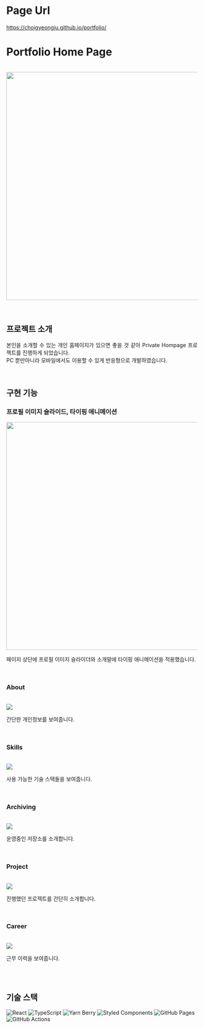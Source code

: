 # Page Url
https://choigyeongju.github.io/portfolio/

# Portfolio Home Page

<p align="center">
  <br>
  <img src="https://user-images.githubusercontent.com/97934158/203970145-c21ac6e5-63d8-4609-9953-dd9a4a82d312.png" width='600'>
  <br>
</p>

<br>

## 프로젝트 소개

<p align="justify">
  본인을 소개할 수 있는 개인 홈페이지가 있으면 좋을 것 같아 Private Hompage 프로젝트를 진행하게 되었습니다. <br>
  PC 뿐만아니라 모바일에서도 이용할 수 있게 반응형으로 개발하였습니다.
</p>

<br>



## 구현 기능

### 프로필 이미지 슬라이드, 타이핑 애니메이션


<p>
  <img src="https://github.com/user-attachments/assets/a2719ae7-5328-497d-9093-71a9fa5849e5" width='600'>
  <p>페이지 상단에 프로필 이미지 슬라이더와 소개말에 타이핑 애니메이션을 적용했습니다.</p>
</p>
<br>


### About
<p>
  <br>
  <img src="https://github.com/user-attachments/assets/6e5d8919-52d7-456e-882d-f0068c71ecd6">
  <p>간단한 개인정보를 보여줍니다.</p>
</p>
<br>


### Skills
<p>
  <br>
  <img src="https://github.com/user-attachments/assets/5342065d-6b58-45b6-8864-715549ece8f5">
  <p>사용 가능한 기술 스택들을 보여줍니다.</p>
</p>
<br>


### Archiving

<p>
  <br>
  <img src='https://github.com/user-attachments/assets/b19d520a-acb6-4e30-99f9-0ec5ed8b2dbc'>
  <p>운영중인 저장소를 소개합니다.</p>
</p>
<br>

### Project

<p>
  <br>
  <img src='https://github.com/user-attachments/assets/78a07bad-3059-40f9-8ff3-1dad6680e805'>
  <p>진행했던 프로젝트를 간단히 소개합니다.</p>
</p>
<br>

### Career
<p>
  <br>
  <img src="https://github.com/user-attachments/assets/e974af9c-0754-4a46-b333-86cfad58b113">
  <p>근무 이력을 보여줍니다.</p>
</p>
<br>

<br>

## 기술 스택
![React](https://img.shields.io/badge/React-61DAFB?style=for-the-badge&logo=react&logoColor=black) 
![TypeScript](https://img.shields.io/badge/TypeScript-007ACC?style=for-the-badge&logo=typescript&logoColor=white) 
![Yarn Berry](https://img.shields.io/badge/Yarn%20Berry-2C8EBB?style=for-the-badge&logo=yarn&logoColor=white) 
![Styled Components](https://img.shields.io/badge/Styled--Components-DB7093?style=for-the-badge&logo=styled-components&logoColor=white)
![GitHub Pages](https://img.shields.io/badge/GitHub%20Pages-222222?style=for-the-badge&logo=githubpages&logoColor=white) 
![GitHub Actions](https://img.shields.io/badge/GitHub%20Actions-2088FF?style=for-the-badge&logo=githubactions&logoColor=white)
